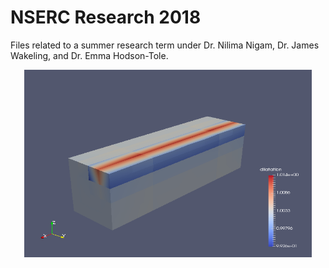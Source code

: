 # NSERC Research 2018
Files related to a summer research term under Dr. Nilima Nigam, Dr. James Wakeling, and Dr. Emma Hodson-Tole. 

<p align="center">
  <img width="460" height="300" src="https://github.com/mathmegan/NSERC_Research_2018/blob/master/Images/dilation1.png">
</p>
